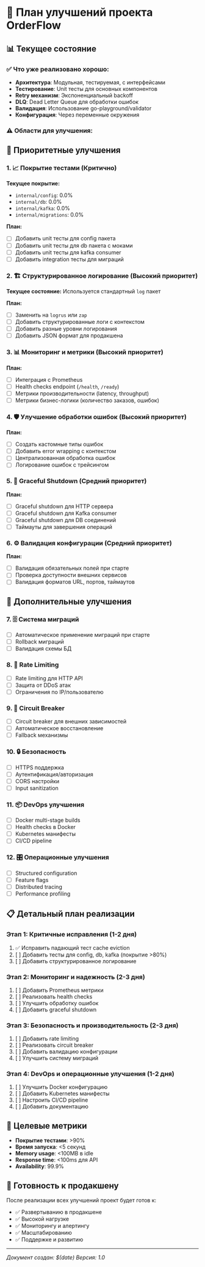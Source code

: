 # 🚀 План улучшений проекта OrderFlow

## 📊 Текущее состояние

### ✅ Что уже реализовано хорошо:
- **Архитектура**: Модульная, тестируемая, с интерфейсами
- **Тестирование**: Unit тесты для основных компонентов
- **Retry механизм**: Экспоненциальный backoff
- **DLQ**: Dead Letter Queue для обработки ошибок
- **Валидация**: Использование go-playground/validator
- **Конфигурация**: Через переменные окружения

### ⚠️ Области для улучшения:

## 🎯 Приоритетные улучшения

### 1. 📈 **Покрытие тестами** (Критично)
**Текущее покрытие:**
- `internal/config`: 0.0%
- `internal/db`: 0.0% 
- `internal/kafka`: 0.0%
- `internal/migrations`: 0.0%

**План:**
- [ ] Добавить unit тесты для config пакета
- [ ] Добавить unit тесты для db пакета с моками
- [ ] Добавить unit тесты для kafka consumer
- [ ] Добавить integration тесты для миграций

### 2. 🏗️ **Структурированное логирование** (Высокий приоритет)
**Текущее состояние:** Используется стандартный `log` пакет

**План:**
- [ ] Заменить на `logrus` или `zap`
- [ ] Добавить структурированные логи с контекстом
- [ ] Добавить разные уровни логирования
- [ ] Добавить JSON формат для продакшена

### 3. 📊 **Мониторинг и метрики** (Высокий приоритет)
**План:**
- [ ] Интеграция с Prometheus
- [ ] Health checks endpoint (`/health`, `/ready`)
- [ ] Метрики производительности (latency, throughput)
- [ ] Метрики бизнес-логики (количество заказов, ошибок)

### 4. 🛡️ **Улучшение обработки ошибок** (Высокий приоритет)
**План:**
- [ ] Создать кастомные типы ошибок
- [ ] Добавить error wrapping с контекстом
- [ ] Централизованная обработка ошибок
- [ ] Логирование ошибок с трейсингом

### 5. 🔄 **Graceful Shutdown** (Средний приоритет)
**План:**
- [ ] Graceful shutdown для HTTP сервера
- [ ] Graceful shutdown для Kafka consumer
- [ ] Graceful shutdown для DB соединений
- [ ] Таймауты для завершения операций

### 6. ⚙️ **Валидация конфигурации** (Средний приоритет)
**План:**
- [ ] Валидация обязательных полей при старте
- [ ] Проверка доступности внешних сервисов
- [ ] Валидация форматов URL, портов, таймаутов

## 🔧 Дополнительные улучшения

### 7. 🗄️ **Система миграций**
- [ ] Автоматическое применение миграций при старте
- [ ] Rollback миграций
- [ ] Валидация схемы БД

### 8. 🚦 **Rate Limiting**
- [ ] Rate limiting для HTTP API
- [ ] Защита от DDoS атак
- [ ] Ограничения по IP/пользователю

### 9. 🔌 **Circuit Breaker**
- [ ] Circuit breaker для внешних зависимостей
- [ ] Автоматическое восстановление
- [ ] Fallback механизмы

### 10. 🔒 **Безопасность**
- [ ] HTTPS поддержка
- [ ] Аутентификация/авторизация
- [ ] CORS настройки
- [ ] Input sanitization

### 11. 📦 **DevOps улучшения**
- [ ] Docker multi-stage builds
- [ ] Health checks в Docker
- [ ] Kubernetes манифесты
- [ ] CI/CD pipeline

### 12. 🎛️ **Операционные улучшения**
- [ ] Structured configuration
- [ ] Feature flags
- [ ] Distributed tracing
- [ ] Performance profiling

## 📋 Детальный план реализации

### Этап 1: Критичные исправления (1-2 дня)
1. ✅ Исправить падающий тест cache eviction
2. [ ] Добавить тесты для config, db, kafka (покрытие >80%)
3. [ ] Добавить структурированное логирование

### Этап 2: Мониторинг и надежность (2-3 дня)
1. [ ] Добавить Prometheus метрики
2. [ ] Реализовать health checks
3. [ ] Улучшить обработку ошибок
4. [ ] Добавить graceful shutdown

### Этап 3: Безопасность и производительность (2-3 дня)
1. [ ] Добавить rate limiting
2. [ ] Реализовать circuit breaker
3. [ ] Добавить валидацию конфигурации
4. [ ] Улучшить систему миграций

### Этап 4: DevOps и операционные улучшения (1-2 дня)
1. [ ] Улучшить Docker конфигурацию
2. [ ] Добавить Kubernetes манифесты
3. [ ] Настроить CI/CD pipeline
4. [ ] Добавить документацию

## 🎯 Целевые метрики

- **Покрытие тестами**: >90%
- **Время запуска**: <5 секунд
- **Memory usage**: <100MB в idle
- **Response time**: <100ms для API
- **Availability**: 99.9%

## 🚀 Готовность к продакшену

После реализации всех улучшений проект будет готов к:
- ✅ Развертыванию в продакшене
- ✅ Высокой нагрузке
- ✅ Мониторингу и алертингу
- ✅ Масштабированию
- ✅ Поддержке и развитию

---

*Документ создан: $(date)*
*Версия: 1.0*